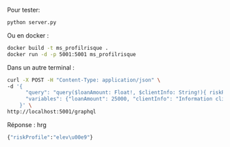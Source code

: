 Pour tester:
```sh
python server.py
```
Ou en docker :
```sh
docker build -t ms_profilrisque .
docker run -d -p 5001:5001 ms_profilrisque
```

Dans un autre terminal :
```sh
curl -X POST -H "Content-Type: application/json" \
-d '{
      "query": "query($loanAmount: Float!, $clientInfo: String!){ riskProfile(loanAmount: $loanAmount, clientInfo: $clientInfo) }",
      "variables": {"loanAmount": 25000, "clientInfo": "Information client exemple"}
    }' \
http://localhost:5001/graphql

```

Réponse : hrg
```sh
{"riskProfile":"elev\u00e9"}
```